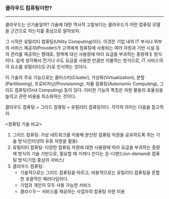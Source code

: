 ### **클라우드 컴퓨팅이란?**
---

클라우드는 신기술일까? 기술에 대한 역사적 고찰보다는 클라우드가 어떤 컴퓨팅 모델을 근간으로 하는지를 중심으로 알아보자.

그 시작은 유틸리티 컴퓨팅(Utility Computing)이다. 이것은 기업 내의 IT 부서나 외부의 서비스 제공자(Provider)가 고객에게 컴퓨팅에 사용되는 여러 자원과 기반 시설 등의 관리를 제공하는 형태로, 정액제 대신 사용량에 따라 요금을 부과하는 종량제ㅔ 방식이다. 쉽게 생각해서 전기나 수도 요금을 사용한 만큼만 지불하는 방식으로, IT 서비스의 각 요소를 유틸리티(도구)로 인식하는 것이다.

이 기술의 주요 기능으로는 클러스터(Cluster), 가상화(Virtualization), 분할(Partitioning), 프로비저닝(Provisioning), 자율 컴퓨팅(Autonomic Computing), 그리드 컴퓨팅(Grid Computing) 등이 있다. 이러한 기능의 특징은 자원 활용의 효율성을 높이고 관련 비용을 최소화하는 것이다. 

클라우드 컴퓨팅 = 그리드 컴퓨팅 + 유틸리티 컴퓨팅이다. 각각의 의미는 다음을 참고하자.

<컴퓨팅 기술 비교>

1. 그리드 컴퓨팅: 가상 네트워크를 이용해 분산된 컴퓨팅 자원을 공유하도록 하는 기술 방식(인터넷의 유휴 자원을 활용)
2. 유틸리티 컴퓨팅: 다양한 컴퓨팅 자원에 대한 사용량에 따라 요금을 부과하는 종량제 방식의 기술 기반으로, 필요할 때 가져다 쓴다는 온-디맨드(on-demand) 컴퓨팅 방식(기업 중심의 서비스)
3. 클라우드 컴퓨팅:
    * 기술적으로는 그리드 컴퓨팅을 따르고, 비용적으로는 유틸리티 컴퓨팅을 혼합한 포괄적인 패러다임이다.
    * 기업과 개인이 모두 사용 가능한 서비스
    * 클라ㅇ두ㅡ 서비스를 제공하는 사업자의 컴퓨팅 자원 이용